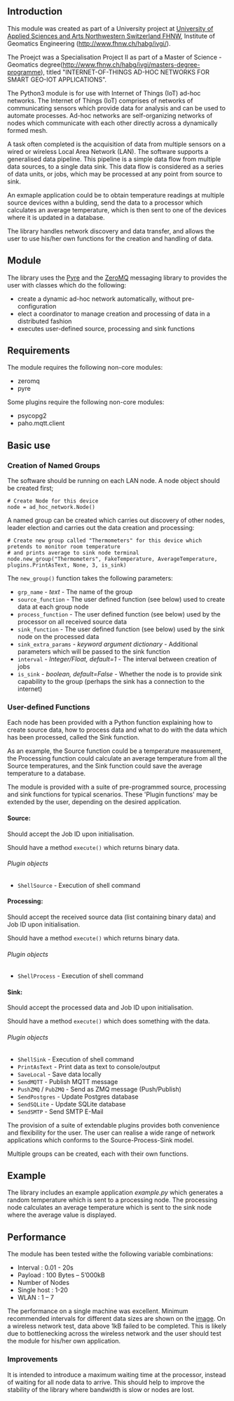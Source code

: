 ## Introduction
This module was created as part of a University project
at [University of Applied Sciences and Arts Northwestern Switzerland FHNW](http://www.fhnw.ch), Institute of Geomatics Engineering  (http://www.fhnw.ch/habg/ivgi/).

The Proejct was a Specialisation Project II as part of a Master of Science - Geomatics degree(http://www.fhnw.ch/habg/ivgi/masters-degree-programme), titled "INTERNET-OF-THINGS AD-HOC NETWORKS FOR SMART GEO-IOT APPLICATIONS". 

The Python3 module is for use with Internet of Things (IoT) ad-hoc networks.
The Internet of Things (IoT) comprises of networks of communicating sensors which provide data for analysis
and can be used to automate processes. Ad-hoc networks are self-organizing networks of nodes which communicate with
each other directly across a dynamically formed mesh.

A task often completed is the acquisition of data from multiple sensors on a wired or wireless Local Area Network (LAN).
The software supports a generalised data pipeline. This pipeline is a simple data flow from multiple data sources, to a single data sink.
This data flow is considered as a series of data units, or jobs, which may be processed at any point from source to sink.

An exmaple application could be to obtain temperature readings at multiple source devices withn a bulding, send the data to a processor which calculates an average temperature, which is then sent to one of the devices where it is updated in a database.

The library handles network discovery and data transfer, and allows the user to use his/her own functions for the creation and handling of data.

## Module
The library uses the [Pyre](https://github.com/zeromq/pyre) and the [ZeroMQ](http://zeromq.org/) messaging library to provides the user with classes which do the following:

* create a dynamic ad-hoc network automatically, without pre-configuration
* elect a coordinator to manage creation and processing of data in a distributed fashion
* executes user-defined source, processing and sink functions

## Requirements
The module requires the following non-core modules:
* zeromq
* pyre

Some plugins require the following non-core modules:
* psycopg2
* paho.mqtt.client


## Basic use

### Creation of Named Groups
The software should be running on each LAN node. A node object should be created first;

~~~~
# Create Node for this device
node = ad_hoc_network.Node()
~~~~

A named group can be created which carries out discovery of other nodes, leader election and carries out the
data creation and processing:

~~~~
# Create new group called "Thermometers" for this device which pretends to monitor room temperature
# and prints average to sink node terminal
node.new_group("Thermometers", FakeTemperature, AverageTemperature, plugins.PrintAsText, None, 3, is_sink)
~~~~
The `new_group()` function takes the following parameters:

* `grp_name` - *text* - The name of the group
* `source_function` - The user defined function (see below) used to create data at each group node
* `process_function` - The user defined function (see below) used by the processor on all received source data
* `sink_function` - The user defined function (see below) used by the sink node on the processed data
* `sink_extra_params` - *keyword argument dictionary* - Additional parameters which will be passed to the sink function
* `interval` - *Integer/Float, default=1* - The interval between creation of jobs
* `is_sink` - *boolean, default=False* - Whether the node is to provide sink capability to the group
(perhaps the sink has a connection to the internet)

### User-defined Functions

Each node has been provided with a Python function explaining how to create source data, how to process data and what
to do with the data which has been processed, called the Sink function.

As an example, the Source function could be a temperature measurement, the Processing function could calculate an average
temperature from all the Source temperatures, and the Sink function could save the average temperature to a database.

The module is provided with a suite of pre-programmed source, processing and sink functions for typical scenarios.
These 'Plugin functions' may be extended by the user, depending on the desired application.

#### Source:
Should accept the Job ID upon initialisation.

Should have a method `execute()` which returns binary data.

###### Plugin objects
* `ShellSource` - Execution of shell command

#### Processing:
Should accept the received source data (list containing binary data) and Job ID upon initialisation.

Should have a method `execute()` which returns binary data.

###### Plugin objects
* `ShellProcess` - Execution of shell command

#### Sink:
Should accept the processed data and Job ID upon initialisation.

Should have a method `execute()` which does something with the data.

###### Plugin objects
* `ShellSink` - Execution of shell command
* `PrintAsText` - Print data as text to console/output
* `SaveLocal` - Save data locally
* `SendMQTT` - Publish MQTT message
* `PushZMQ` / `PubZMQ` - Send as ZMQ message (Push/Publish)
* `SendPostgres` - Update Postgres database
* `SendSQLite` - Update SQLite database
* `SendSMTP` - Send SMTP E-Mail

The provision of a suite of extendable plugins provides both convenience and flexibility for the user. The user can realise a wide range of network applications which conforms to the Source-Process-Sink model.

Multiple groups can be created, each with their own functions.

## Example
The library includes an example application *example.py* which generates a random temperature which is sent to a processing node. The processing node calculates an average temperature which is sent to the sink node where the average value is displayed.

## Performance
The module has been tested withe the following variable combinations:
* Interval : 0.01 - 20s
* Payload : 100 Bytes – 5’000kB
* Number of Nodes
 * Single host : 1-20
 * WLAN : 1 – 7

The performance on a single machine was excellent. Minimum recommended intervals for different data sizes are shown
on the [image](images/LocalhostMinInterval.png).
On a wireless network test, data above 1kB failed to be completed. This is likely due to bottlenecking across the
wireless network and the user should test the module for his/her own application.

### Improvements
It is intended to introduce a maximum waiting time at the processor, instead of waiting for all node data to arrive.
This should help to improve the stability of the library where bandwidth is slow or nodes are lost.
